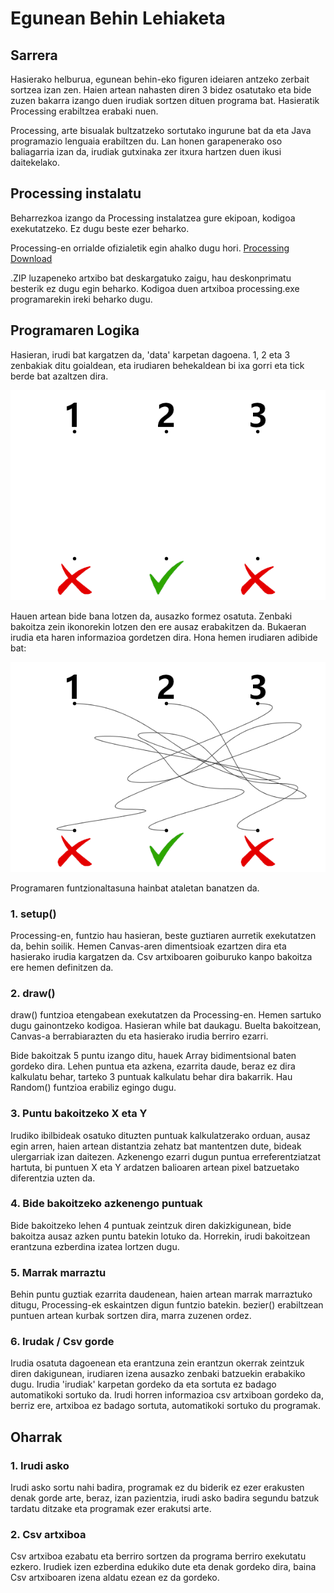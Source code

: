 # Egunean Behin Lehiaketa

## **Sarrera**
Hasierako helburua, egunean behin-eko figuren ideiaren antzeko zerbait sortzea izan zen. Haien artean nahasten diren 3 bidez osatutako eta bide zuzen bakarra izango duen irudiak sortzen dituen programa bat. Hasieratik Processing erabiltzea erabaki nuen.

Processing, arte bisualak bultzatzeko sortutako ingurune bat da eta Java programazio lenguaia erabiltzen du. Lan honen garapenerako oso baliagarria izan da, irudiak gutxinaka zer itxura hartzen duen ikusi daitekelako.

## **Processing instalatu**
Beharrezkoa izango da Processing instalatzea gure ekipoan, kodigoa exekutatzeko. Ez dugu beste ezer beharko.

Processing-en orrialde ofizialetik egin ahalko dugu hori. [Processing Download](https://processing.org/download/)

.ZIP luzapeneko artxibo bat deskargatuko zaigu, hau deskonprimatu besterik ez dugu egin beharko. Kodigoa duen artxiboa processing.exe programarekin ireki beharko dugu.

## **Programaren Logika**
Hasieran, irudi bat kargatzen da, 'data' karpetan dagoena. 1, 2 eta 3 zenbakiak ditu goialdean, eta irudiaren behekaldean bi ixa gorri eta tick berde bat azaltzen dira. 

![Adibide irudia](data/EguneanBehin.png)

Hauen artean bide bana lotzen da, ausazko formez osatuta. Zenbaki bakoitza zein ikonorekin lotzen den ere ausaz erabakitzen da. Bukaeran irudia eta haren informazioa gordetzen dira. Hona hemen irudiaren adibide bat: 

![Adibide irudia](irudiak/bidea_0_1_5_2_1_4_5_1_3.png)

Programaren funtzionaltasuna hainbat ataletan banatzen da.

### **1.** setup()
Processing-en, funtzio hau hasieran, beste guztiaren aurretik exekutatzen da, behin soilik. Hemen Canvas-aren dimentsioak ezartzen dira eta hasierako irudia kargatzen da. Csv artxiboaren goiburuko kanpo bakoitza ere hemen definitzen da.

### **2.** draw()
draw() funtzioa etengabean exekutatzen da Processing-en. Hemen sartuko dugu gainontzeko kodigoa. Hasieran while bat daukagu. Buelta bakoitzean, Canvas-a berrabiarazten du eta hasierako irudia berriro ezarri.

Bide bakoitzak 5 puntu izango ditu, hauek Array bidimentsional baten gordeko dira. Lehen puntua eta azkena, ezarrita daude, beraz ez dira kalkulatu behar, tarteko 3 puntuak kalkulatu behar dira bakarrik. Hau Random() funtzioa erabiliz egingo dugu.

### **3.** Puntu bakoitzeko X eta Y
Irudiko ibilbideak osatuko dituzten puntuak kalkulatzerako orduan, ausaz egin arren, haien artean distantzia zehatz bat mantentzen dute, bideak ulergarriak izan daitezen. Azkenengo ezarri dugun puntua erreferentziatzat hartuta, bi puntuen X eta Y ardatzen balioaren artean pixel batzuetako diferentzia uzten da.

### **4.** Bide bakoitzeko azkenengo puntuak
Bide bakoitzeko lehen 4 puntuak zeintzuk diren dakizkigunean, bide bakoitza ausaz azken puntu batekin lotuko da. Horrekin, irudi bakoitzean erantzuna ezberdina izatea lortzen dugu.

### **5.** Marrak marraztu
Behin puntu guztiak ezarrita daudenean, haien artean marrak marraztuko ditugu, Processing-ek eskaintzen digun funtzio batekin. bezier() erabiltzean puntuen artean kurbak sortzen dira, marra zuzenen ordez.

### **6.** Irudak / Csv gorde
Irudia osatuta dagoenean eta erantzuna zein erantzun okerrak zeintzuk diren dakigunean, irudiaren izena ausazko zenbaki batzuekin erabakiko dugu. Irudia 'irudiak' karpetan gordeko da eta sortuta ez badago automatikoki sortuko da. Irudi horren informazioa csv artxiboan gordeko da, berriz ere, artxiboa ez badago sortuta, automatikoki sortuko du programak.

## **Oharrak**
### **1.** Irudi asko
Irudi asko sortu nahi badira, programak ez du biderik ez ezer erakusten denak gorde arte, beraz, izan pazientzia, irudi asko badira segundu batzuk tardatu ditzake eta programak ezer erakutsi arte.

### **2.** Csv artxiboa
Csv artxiboa ezabatu eta berriro sortzen da programa berriro exekutatu ezkero. Irudiek izen ezberdina edukiko dute eta denak gordeko dira, baina Csv artxiboaren izena aldatu ezean ez da gordeko.